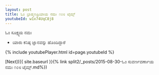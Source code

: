 ```yaml
---
layout: post
title: ಓಂ ಬ್ರಾಹ್ಮಣಪ್ರಿಯಾಯ ನಮಃ ೧೦೮ ಟೈಮ್ಸ್
youtubeId: w1x74UqC8j8
---
```

 
 
 ಓಂ ಸೂಕ್ಷ್ಮಯ ನಮಃ  
 
 -  ಯಾರು ಕನಿಷ್ಠ ಜ್ಞಾನವನ್ನು ಹೊಂದಿದ್ದಾರೆ 
 
  
 
  
 
 
 
 
 
 


{% include youtubePlayer.html id=page.youtubeId %}
 
[Next]({{ site.baseurl }}{% link  split2/_posts/2015-08-30-ಓಂ ಸುವರ್ಣವರ್ಣಾಯ ನಮಃ ೧೦೮ ಟೈಮ್ಸ್.md%})
 
